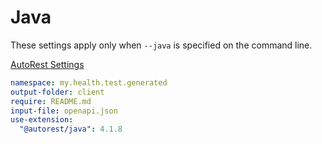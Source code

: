 # Java

These settings apply only when `--java` is specified on the command line.

[AutoRest Settings](https://github.com/Azure/autorest.java)

``` yaml
namespace: my.health.test.generated
output-folder: client
require: README.md
input-file: openapi.json
use-extension:
  "@autorest/java": 4.1.8
```
